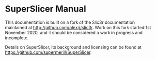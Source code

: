 # SuperSlicer Manual

This documentation is built on a fork of the Slic3r documentation maintained at http://github.com/alexrj/slic3r. Work on this fork started 1st November 2020, and it should be considered a work in progress and incomplete. 

Details on SuperSlicer, its background and licensing can be found at https://github.com/supermerill/SuperSlicer. 
